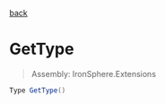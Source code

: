 ﻿

[back](/IronSphere.Extensions/types/StringBuilderExtension)

# GetType

> Assembly: IronSphere.Extensions

```csharp
Type GetType()
```



 